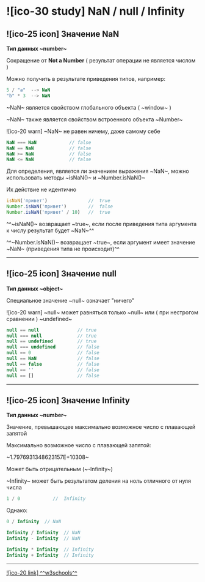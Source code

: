 # ![ico-30 study] NaN / null / Infinity


## ![ico-25 icon] Значение NaN

**Тип данных ~number~**

Сокращение от **Not a Number** ( результат операции не является числом )

Можно получить в результате приведения типов, например:

~~~js
5 / "a"  --> NaN
"b" * 3  --> NaN
~~~

~NaN~ является свойством глобального объекта ( ~window~ )

~NaN~ также является свойством встроенного объекта ~Number~

![ico-20 warn] ~NaN~ не равен ничему, даже самому себе

~~~js
NaN === NaN            // false
NaN == NaN             // false
NaN >= NaN             // false
NaN <= NaN             // false
~~~

Для определения, является ли значением выражения ~NaN~,
можно использовать методы  ~isNaN()~  и  ~Number.isNaN()~

Их действие не идентично

~~~js
isNaN('привет')               //  true
Number.isNaN('привет')        //  false
Number.isNaN('привет' / 10)   //  true
~~~

^^~isNaN()~  возвращает ~true~, если после приведения типа аргумента к числу результат будет  ~NaN~^^

^^~Number.isNaN()~  возвращает ~true~, если аргумент имеет значение  ~NaN~ (приведения типа не происходит)^^

_____________________________________________________________

## ![ico-25 icon] Значение null

**Тип данных ~object~**

Специальное значение ~null~ означает "ничего"

![ico-20 warn] ~null~ может равняться только ~null~ или ( при нестрогом сравнении ) ~undefined~

~~~js      
null == null              // true
null === null             // true
null == undefined         // true
null === undefined        // false
null == 0                 // false
null == NaN               // false
null == false             // false
null == ''                // false
null == []                // false
~~~

_____________________________________________________________

## ![ico-25 icon] Значение Infinity

**Тип данных ~number~**

Значение, превышающее максимально возможное число с плавающей  запятой

Максимально возможное число с плавающей  запятой:

~1.7976931348623157E+10308~

Может быть отрицательным (~-Infinity~)

~Infinity~ может быть результатом деления на ноль отличного от нуля числа

~~~js
1 / 0            //  Infinity
~~~

Однако:

~~~js
0 / Infinity  // NaN

Infinity / Infinity  // NaN
Infinity - Infinity  // NaN

Infinity * Infinity  // Infinity
Infinity + Infinity  // Infinity
~~~

______________________________________________________________

[![ico-20 link] ^^w3schools^^](https://www.w3schools.com/jsref/jsref_infinity.asp)
